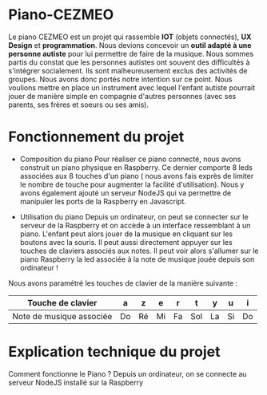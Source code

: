 # Piano-CEZMEO
Le piano CEZMEO est un projet qui rassemble **IOT** (objets connectés), **UX Design** et **programmation**. Nous devions concevoir un **outil adapté à une personne autiste** pour lui permettre de faire de la musique. Nous sommes partis du constat que les personnes autistes ont souvent des difficultés à s'intégrer socialement. Ils sont malheureusement exclus des activités de groupes. Nous avons donc portés notre intention sur ce point. Nous voulions mettre en place un instrument avec lequel l'enfant autiste pourrait jouer de manière simple en compagnie d'autres personnes (avec ses parents, ses frères et soeurs ou ses amis).

# Fonctionnement du projet
- Composition du piano
  Pour réaliser ce piano connecté, nous avons construit un piano physique en Raspberry. Ce dernier comporte 8 leds associées aux 8 touches d'un piano ( nous avons fais exprès de limiter le nombre de touche pour augmenter la facilité d'utilisation). Nous y avons également ajouté un serveur NodeJS qui va permettre de manipuler les ports de la Raspberry en Javascript. 
  
- Utilisation du piano
  Depuis un ordinateur, on peut se connecter sur le serveur de la Raspberry et on accède à un interface ressemblant à un piano. L'enfant peut alors jouer de la musique en cliquant sur les boutons avec la souris. Il peut aussi directement appuyer sur les touches de claviers associés aux notes. Il peut voir alors s'allumer sur le piano Raspberry la led associée à la note de musique jouée depuis son ordinateur !

Nous avons paramétré les touches de clavier de la manière suivante : 

| Touche de clavier        | a  | z  | e  | r  | t   | y  | u  | i  |
|--------------------------|----|----|----|----|-----|----|----|----|
| Note de musique associée | Do | Ré | Mi | Fa | Sol | La | Si | Do |


# Explication technique du projet
Comment fonctionne le Piano ?
Depuis un ordinateur, on se connecte au serveur NodeJS installé sur la Raspberry
